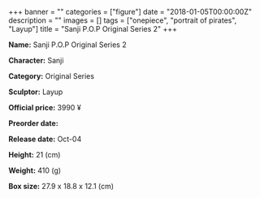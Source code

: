 +++
banner = ""
categories = ["figure"]
date = "2018-01-05T00:00:00Z"
description = ""
images = []
tags = ["onepiece", "portrait of pirates", "Layup"]
title = "Sanji P.O.P Original Series 2"
+++

**Name:** Sanji P.O.P Original Series 2

**Character:** Sanji

**Category:** Original Series 

**Sculptor:** Layup

**Official price:** 3990 ¥

**Preorder date:** 

**Release date:** Oct-04

**Height:** 21 (cm)

**Weight:** 410 (g)

**Box size:** 27.9 x 18.8 x 12.1 (cm)


